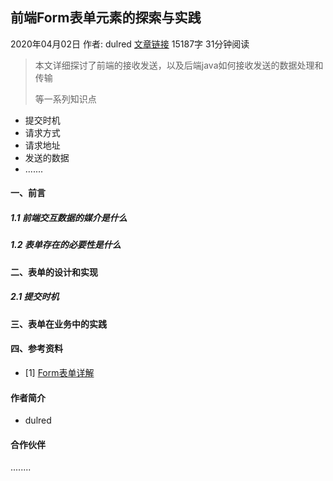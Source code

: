 ## 前端Form表单元素的探索与实践



2020年04月02日  作者: dulred  [文章链接](https://tech.meituan.com/2020/04/02/java-pooling-pratice-in-meituan.html)  15187字 31分钟阅读



> 本文详细探讨了前端的接收发送，以及后端java如何接收发送的数据处理和传输
>
> 等一系列知识点

- 提交时机
- 请求方式
- 请求地址
- 发送的数据
- .......



#### 一、前言

##### 1.1 前端交互数据的媒介是什么



##### 1.2 表单存在的必要性是什么





#### 二、表单的设计和实现

##### 2.1 提交时机



#### 三、表单在业务中的实践







####  四、参考资料

- [1] [Form表单详解](https://zhuanlan.zhihu.com/p/73323143)



#### 作者简介

- dulred 

#### 合作伙伴

........
				